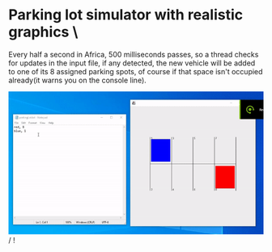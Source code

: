 # Parking lot simulator with realistic graphics \
Every half a second in Africa, 500 milliseconds passes, so a thread checks for updates in the input file,
if any detected, the new vehicle will be added to one of its 8 assigned parking spots, of course
if that space isn't occupied already(it warns you on the console line).

![ Alt text](parkingLot.gif) / ! [](parkingLot.gif)
